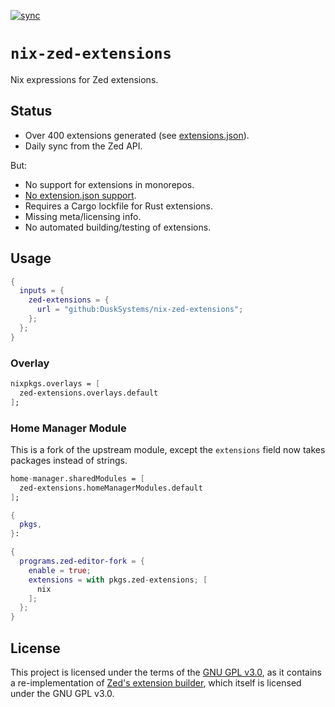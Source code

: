 [![sync](https://github.com/DuskSystems/nix-zed-extensions/actions/workflows/sync.yml/badge.svg)](https://github.com/DuskSystems/nix-zed-extensions/actions/workflows/sync.yml)

# `nix-zed-extensions`

Nix expressions for Zed extensions.

## Status

- Over 400 extensions generated (see [extensions.json](extensions.json)).
- Daily sync from the Zed API.

But:

- No support for extensions in monorepos.
- [No extension.json support](https://github.com/zed-industries/extensions/issues/2104).
- Requires a Cargo lockfile for Rust extensions.
- Missing meta/licensing info.
- No automated building/testing of extensions.

## Usage

```nix
{
  inputs = {
    zed-extensions = {
      url = "github:DuskSystems/nix-zed-extensions";
    };
  };
}
```

### Overlay

```nix
nixpkgs.overlays = [
  zed-extensions.overlays.default
];
```

### Home Manager Module

This is a fork of the upstream module, except the `extensions` field now takes packages instead of strings.

```nix
home-manager.sharedModules = [
  zed-extensions.homeManagerModules.default
];
```

```nix
{
  pkgs,
}:

{
  programs.zed-editor-fork = {
    enable = true;
    extensions = with pkgs.zed-extensions; [
      nix
    ];
  };
}
```

## License

This project is licensed under the terms of the [GNU GPL v3.0](LICENSE), as it contains a re-implementation of [Zed's extension builder](https://github.com/zed-industries/zed/tree/main/crates/extension), which itself is licensed under the GNU GPL v3.0.
